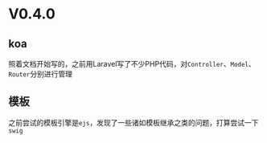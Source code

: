 V0.4.0
===

## koa
照着文档开始写的，之前用Laravel写了不少PHP代码，对`Controller`、`Model`、`Router`分别进行管理

## 模板
之前尝试的模板引擎是`ejs`，发现了一些诸如模板继承之类的问题，打算尝试一下`swig`